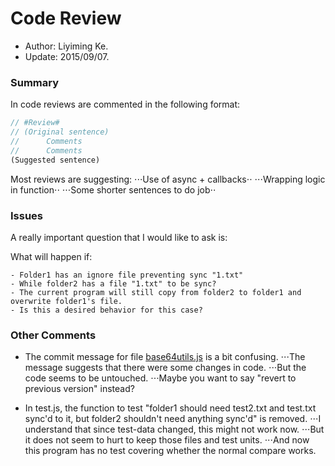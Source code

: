 # Code Review

- Author: Liyiming Ke.
- Update: 2015/09/07.


### Summary


In code reviews are commented in the following format:

```javascript
// #Review#
// (Original sentence)
//		Comments
//		Comments
(Suggested sentence)
```


Most reviews are suggesting:
⋅⋅⋅Use of async + callbacks⋅⋅
⋅⋅⋅Wrapping logic in function⋅⋅
⋅⋅⋅Some shorter sentences to do job⋅⋅


### Issues


A really important question that I would like to ask is:

What will happen if:

	- Folder1 has an ignore file preventing sync "1.txt"
	- While folder2 has a file "1.txt" to be sync?
	- The current program will still copy from folder2 to folder1 and overwrite folder1's file.
	- Is this a desired behavior for this case?


### Other Comments


 * The commit message for file [base64utils.js](https://github.com/cs4278-2015/assignment2-handin/blob/submission/shashanksharma/lib/sync/base64utils.js) is a bit confusing.
⋅⋅⋅The message suggests that there were some changes in code.
⋅⋅⋅But the code seems to be untouched.
⋅⋅⋅Maybe you want to say "revert to previous version" instead?
        

 * In test.js, the function to test "folder1 should need test2.txt and test.txt sync'd to it, but folder2 shouldn't need anything sync'd" is removed.
 ⋅⋅⋅I understand that since test-data changed, this might not work now.
 ⋅⋅⋅But it does not seem to hurt to keep those files and test units.
 ⋅⋅⋅And now this program has no test covering whether the normal compare works.
